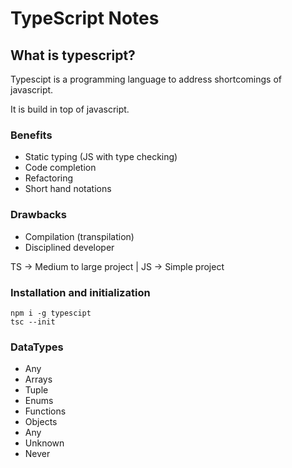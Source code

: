 # TypeScript Notes

## What is typescript?
Typescipt is a programming language to address shortcomings of javascript.

It is build in top of javascript.

### Benefits
- Static typing (JS with type checking)
- Code completion
- Refactoring
- Short hand notations

### Drawbacks
- Compilation (transpilation)
- Disciplined developer


TS -> Medium to large project |
JS -> Simple project


### Installation and initialization
``` 
npm i -g typescipt 
tsc --init 
```

### DataTypes
- Any
- Arrays
- Tuple
- Enums
- Functions
- Objects
- Any
- Unknown
- Never
